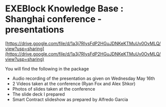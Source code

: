 # EXEBlock Knowledge Base : Shanghai conference - presentations

[https://drive.google.com/file/d/1a3j7RlysFdP2HGuJDNKeKTMuUv0OvMLQ/view?usp=sharing](https://drive.google.com/file/d/1a3j7RlysFdP2HGuJDNKeKTMuUv0OvMLQ/view?usp=sharing)

You will find the following in the package

- Audio recording of the presentation as given on Wednesday May 16th  
- 2 Videos taken at the conference \(Ryan Fox and Alex Shkor\)  
- Photos of slides taken at the conference  
- The slide deck I prepared  
- Smart Contract slideshow as prepared by Alfredo Garcia


